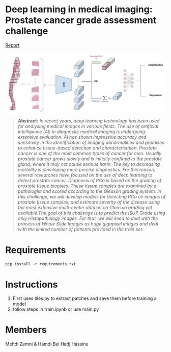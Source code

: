 # Deep learning in medical imaging: Prostate cancer grade assessment challenge
[Report](https://github.com/zmehdiz97/Kaggle_DLMI/blob/main/DLMI_challenge_report.pdf)

![Teaser image](figs/model.png)

> **Abstract:** *In recent years, deep learning technology has been used for analysing medical images in various fields.
The use of artificial intelligence (AI) in diagnostic medical imaging is undergoing extensive evaluation. AI has shown impressive accuracy and sensitivity in the identification of imaging abnormalities and promises to enhance tissue-based detection and characterisation.
Prostate cancer is one of the most common types of cancer for men. Usually prostate cancer grows slowly and is initially confined to the prostate gland, where it may not cause serious harm. The key to decreasing mortality is developing more precise diagnostics. For this reason, several researches have focused on the use of deep learning to detect prostate cancer. Diagnosis of PCa is based on the grading of prostate tissue biopsies. These tissue samples are examined by a pathologist and scored according to the Gleason grading system.
In this challenge, we will develop models for detecting PCa on images of prostate tissue samples, and estimate severity of the disease using the most extensive multi-center dataset on Gleason grading yet available.The goal of this challenge is to predict the ISUP Grade using only Histopathology images. For that, we will need to deal with the process of Whole Slide Images as huge gigapixel images and deal with the limited number of patients provided in the train set.*
# Requirements
```
pip install -r requirements.txt
```
# Instructions 
1. First uses tiles.py to extract patches and save them before training a model
2. follow steps in train.ipynb or use main.py

# Members
Mehdi Zemni & Hamdi Bel Hadj Hassine
